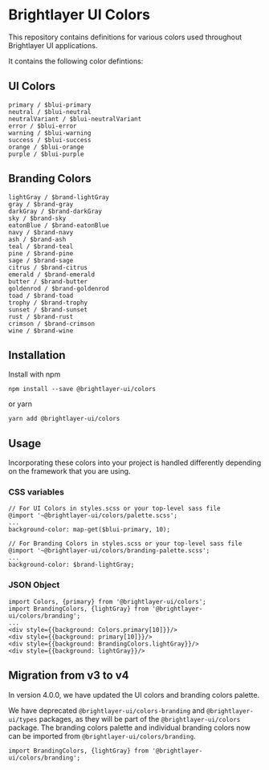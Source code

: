 # Brightlayer UI Colors

This repository contains definitions for various colors used throughout Brightlayer UI applications.

It contains the following color defintions:

## UI Colors

```
primary / $blui-primary
neutral / $blui-neutral
neutralVariant / $blui-neutralVariant
error / $blui-error
warning / $blui-warning
success / $blui-success
orange / $blui-orange
purple / $blui-purple
```

## Branding Colors

```
lightGray / $brand-lightGray
gray / $brand-gray
darkGray / $brand-darkGray
sky / $brand-sky
eatonBlue / $brand-eatonBlue
navy / $brand-navy
ash / $brand-ash
teal / $brand-teal
pine / $brand-pine
sage / $brand-sage
citrus / $brand-citrus
emerald / $brand-emerald
butter / $brand-butter
goldenrod / $brand-goldenrod
toad / $brand-toad
trophy / $brand-trophy
sunset / $brand-sunset
rust / $brand-rust
crimson / $brand-crimson
wine / $brand-wine
```

## Installation

Install with npm

```
npm install --save @brightlayer-ui/colors
```

or yarn

```
yarn add @brightlayer-ui/colors
```

## Usage

Incorporating these colors into your project is handled differently depending on the framework that you are using.

### CSS variables

```
// For UI Colors in styles.scss or your top-level sass file
@import '~@brightlayer-ui/colors/palette.scss';
...
background-color: map-get($blui-primary, 10);
```

```
// For Branding Colors in styles.scss or your top-level sass file
@import '~@brightlayer-ui/colors/branding-palette.scss';
...
background-color: $brand-lightGray;
```

### JSON Object

```
import Colors, {primary} from '@brightlayer-ui/colors';
import BrandingColors, {lightGray} from '@brightlayer-ui/colors/branding';
...
<div style={{background: Colors.primary[10]}}/>
<div style={{background: primary[10]}}/>
<div style={{background: BrandingColors.lightGray}}/>
<div style={{background: lightGray}}/>
```

## Migration from v3 to v4

In version 4.0.0, we have updated the UI colors and branding colors palette.

We have deprecated `@brightlayer-ui/colors-branding` and `@brightlayer-ui/types` packages, as they will be part of the `@brightlayer-ui/colors` package.
The branding colors palette and individual branding colors now can be imported from `@brightlayer-ui/colors/branding`.

```
import BrandingColors, {lightGray} from '@brightlayer-ui/colors/branding';
```
